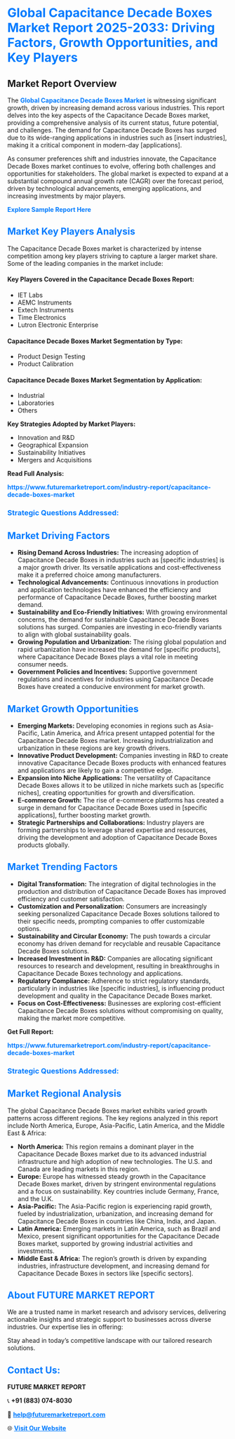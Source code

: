 <h1 style="color: #007BFF;">Global Capacitance Decade Boxes Market Report 2025-2033: Driving Factors, Growth Opportunities, and Key Players</h1>

<section id="overview">
<h2>Market Report Overview</h2>
<p>The <a href="https://www.futuremarketreport.com/industry-report/capacitance-decade-boxes-market" style="color: #007BFF; text-decoration: none;"><strong>Global Capacitance Decade Boxes Market</strong></a> is witnessing significant growth, driven by increasing demand across various industries. This report delves into the key aspects of the Capacitance Decade Boxes market, providing a comprehensive analysis of its current status, future potential, and challenges. The demand for Capacitance Decade Boxes has surged due to its wide-ranging applications in industries such as [insert industries], making it a critical component in modern-day [applications].</p>
<p>As consumer preferences shift and industries innovate, the Capacitance Decade Boxes market continues to evolve, offering both challenges and opportunities for stakeholders. The global market is expected to expand at a substantial compound annual growth rate (CAGR) over the forecast period, driven by technological advancements, emerging applications, and increasing investments by major players.</p>
</section>

<section id="overview">
<p><a href="https://www.futuremarketreport.com/request-sample/reportId=29334" style="color: #007BFF; text-decoration: none;"><strong>Explore Sample Report Here</strong></a></p>
</section>

<section id="key-players">
<h2 style="color: #007BFF;">Market Key Players Analysis</h2>
<p>The Capacitance Decade Boxes market is characterized by intense competition among key players striving to capture a larger market share. Some of the leading companies in the market include:</p>
<h4>Key Players Covered in the Capacitance Decade Boxes Report:</h4>
<ul><li>IET Labs</li><li>AEMC Instruments</li><li>Extech Instruments</li><li>Time Electronics</li><li>Lutron Electronic Enterprise</li></ul>
<h4>Capacitance Decade Boxes Market Segmentation by Type:</h4>
<ul><li>Product Design Testing</li><li>Product Calibration</li></ul>

<h4>Capacitance Decade Boxes Market Segmentation by Application:</h4>
<ul><li>Industrial</li><li>Laboratories</li><li>Others</li></ul>
<p><strong>Key Strategies Adopted by Market Players:</strong></p>
<ul>
<li>Innovation and R&D</li>
<li>Geographical Expansion</li>
<li>Sustainability Initiatives</li>
<li>Mergers and Acquisitions</li>
</ul>
</section>

<section>
<p><strong>Read Full Analysis: </strong></p><a href="https://www.futuremarketreport.com/industry-report/capacitance-decade-boxes-market" style="color: #007BFF; text-decoration: none;"><strong>https://www.futuremarketreport.com/industry-report/capacitance-decade-boxes-market</strong></a>
<h3 style="color: #007BFF;">Strategic Questions Addressed:</h3>
</section>

<section id="driving-factors">
<h2 style="color: #007BFF;">Market Driving Factors</h2>
<ul>
<li><strong>Rising Demand Across Industries:</strong> The increasing adoption of Capacitance Decade Boxes in industries such as [specific industries] is a major growth driver. Its versatile applications and cost-effectiveness make it a preferred choice among manufacturers.</li>
<li><strong>Technological Advancements:</strong> Continuous innovations in production and application technologies have enhanced the efficiency and performance of Capacitance Decade Boxes, further boosting market demand.</li>
<li><strong>Sustainability and Eco-Friendly Initiatives:</strong> With growing environmental concerns, the demand for sustainable Capacitance Decade Boxes solutions has surged. Companies are investing in eco-friendly variants to align with global sustainability goals.</li>
<li><strong>Growing Population and Urbanization:</strong> The rising global population and rapid urbanization have increased the demand for [specific products], where Capacitance Decade Boxes plays a vital role in meeting consumer needs.</li>
<li><strong>Government Policies and Incentives:</strong> Supportive government regulations and incentives for industries using Capacitance Decade Boxes have created a conducive environment for market growth.</li>
</ul>
</section>

<section id="growth-opportunities">
<h2 style="color: #007BFF;">Market Growth Opportunities</h2>
<ul>
<li><strong>Emerging Markets:</strong> Developing economies in regions such as Asia-Pacific, Latin America, and Africa present untapped potential for the Capacitance Decade Boxes market. Increasing industrialization and urbanization in these regions are key growth drivers.</li>
<li><strong>Innovative Product Development:</strong> Companies investing in R&D to create innovative Capacitance Decade Boxes products with enhanced features and applications are likely to gain a competitive edge.</li>
<li><strong>Expansion into Niche Applications:</strong> The versatility of Capacitance Decade Boxes allows it to be utilized in niche markets such as [specific niches], creating opportunities for growth and diversification.</li>
<li><strong>E-commerce Growth:</strong> The rise of e-commerce platforms has created a surge in demand for Capacitance Decade Boxes used in [specific applications], further boosting market growth.</li>
<li><strong>Strategic Partnerships and Collaborations:</strong> Industry players are forming partnerships to leverage shared expertise and resources, driving the development and adoption of Capacitance Decade Boxes products globally.</li>
</ul>
</section>

<section id="trending-factors">
<h2 style="color: #007BFF;">Market Trending Factors</h2>
<ul>
<li><strong>Digital Transformation:</strong> The integration of digital technologies in the production and distribution of Capacitance Decade Boxes has improved efficiency and customer satisfaction.</li>
<li><strong>Customization and Personalization:</strong> Consumers are increasingly seeking personalized Capacitance Decade Boxes solutions tailored to their specific needs, prompting companies to offer customizable options.</li>
<li><strong>Sustainability and Circular Economy:</strong> The push towards a circular economy has driven demand for recyclable and reusable Capacitance Decade Boxes solutions.</li>
<li><strong>Increased Investment in R&D:</strong> Companies are allocating significant resources to research and development, resulting in breakthroughs in Capacitance Decade Boxes technology and applications.</li>
<li><strong>Regulatory Compliance:</strong> Adherence to strict regulatory standards, particularly in industries like [specific industries], is influencing product development and quality in the Capacitance Decade Boxes market.</li>
<li><strong>Focus on Cost-Effectiveness:</strong> Businesses are exploring cost-efficient Capacitance Decade Boxes solutions without compromising on quality, making the market more competitive.</li>
</ul>
</section>

<section>
<p><strong>Get Full Report: </strong></p><a href="https://www.futuremarketreport.com/industry-report/capacitance-decade-boxes-market" style="color: #007BFF; text-decoration: none;"><strong>https://www.futuremarketreport.com/industry-report/capacitance-decade-boxes-market</strong></a>
<h3 style="color: #007BFF;">Strategic Questions Addressed:</h3>
</section>


<section id="regional-analysis">
<h2 style="color: #007BFF;">Market Regional Analysis</h2>
<p>The global Capacitance Decade Boxes market exhibits varied growth patterns across different regions. The key regions analyzed in this report include North America, Europe, Asia-Pacific, Latin America, and the Middle East & Africa:</p>
<ul>
<li><strong>North America:</strong> This region remains a dominant player in the Capacitance Decade Boxes market due to its advanced industrial infrastructure and high adoption of new technologies. The U.S. and Canada are leading markets in this region.</li>
<li><strong>Europe:</strong> Europe has witnessed steady growth in the Capacitance Decade Boxes market, driven by stringent environmental regulations and a focus on sustainability. Key countries include Germany, France, and the U.K.</li>
<li><strong>Asia-Pacific:</strong> The Asia-Pacific region is experiencing rapid growth, fueled by industrialization, urbanization, and increasing demand for Capacitance Decade Boxes in countries like China, India, and Japan.</li>
<li><strong>Latin America:</strong> Emerging markets in Latin America, such as Brazil and Mexico, present significant opportunities for the Capacitance Decade Boxes market, supported by growing industrial activities and investments.</li>
<li><strong>Middle East & Africa:</strong> The region’s growth is driven by expanding industries, infrastructure development, and increasing demand for Capacitance Decade Boxes in sectors like [specific sectors].</li>
</ul>
</section>

<footer>
<h2 style="color: #007BFF;">About FUTURE MARKET REPORT</h2>
<p>We are a trusted name in market research and advisory services, delivering actionable insights and strategic support to businesses across diverse industries. Our expertise lies in offering:</p>

<p>Stay ahead in today’s competitive landscape with our tailored research solutions.</p>

<h2 style="color: #007BFF;">Contact Us:</h2>
<p><strong>FUTURE MARKET REPORT</strong></p>
<p>📞 <strong>+91 (883) 074-8030</strong></p>
<p>📧 <strong><a href="mailto:help@futuremarketreport.com" style="color: #007BFF;">help@futuremarketreport.com</a></strong></p>
<p>🌐 <strong><a href="https://www.futuremarketreport.com/" style="color: #007BFF;">Visit Our Website</a></strong></p>
</footer>